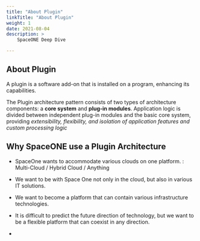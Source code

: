 ```yaml
---
title: "About Plugin"
linkTitle: "About Plugin"
weight: 1
date: 2021-08-04
description: >
    SpaceONE Deep Dive

---
```


## About Plugin

A plugin is a software add-on that is installed on a program, enhancing its capabilities. 

The Plugin architecture pattern consists of two types of architecture components: a **core system** and **plug-in modules**. Application logic is divided between independent plug-in modules and the basic core system, providing *extensibility, flexibility, and isolation of application features and custom processing logic*



## Why SpaceONE use a Plugin Architecture

* SpaceOne wants to accommodate various clouds on one platform. : Multi-Cloud / Hybrid Cloud / Anything

* We want to be with Space One not only in the cloud, but also in various IT solutions.

* We want to become a platform that can contain various infrastructure technologies.

* It is difficult to predict the future direction of technology, but we want to be a flexible platform that can coexist in any direction.

* 
